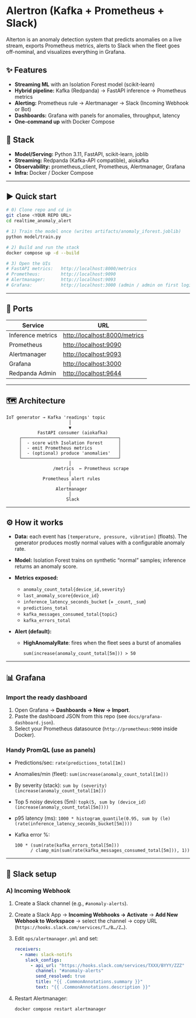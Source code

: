 # Alertron (Kafka + Prometheus + Slack)

Alterton is an anomaly detection system that predicts anomalies on a live stream, exports Prometheus metrics, alerts to Slack when the fleet goes off-nominal, and visualizes everything in Grafana.

## ✨ Features

* **Streaming ML** with an Isolation Forest model (scikit-learn)
* **Hybrid pipeline:** Kafka (Redpanda) → FastAPI inference → Prometheus metrics
* **Alerting:** Prometheus rule → Alertmanager → Slack (Incoming Webhook or Bot)
* **Dashboards:** Grafana with panels for anomalies, throughput, latency
* **One-command up** with Docker Compose

## 🧱 Stack

* **Model/Serving:** Python 3.11, FastAPI, scikit-learn, joblib
* **Streaming:** Redpanda (Kafka-API compatible), aiokafka
* **Observability:** prometheus\_client, Prometheus, Alertmanager, Grafana
* **Infra:** Docker / Docker Compose

---

## ▶️ Quick start

```bash
# 0) Clone repo and cd in
git clone <YOUR REPO URL>
cd realtime_anomaly_alert  

# 1) Train the model once (writes artifacts/anomaly_iforest.joblib)
python model/train.py

# 2) Build and run the stack
docker compose up -d --build

# 3) Open the UIs
# FastAPI metrics:   http://localhost:8000/metrics
# Prometheus:        http://localhost:9090
# Alertmanager:      http://localhost:9093
# Grafana:           http://localhost:3000 (admin / admin on first login)
```

---

## 🔌 Ports

| Service                   | URL                                                            |
| ------------------------- | -------------------------------------------------------------- |
| Inference metrics         | [http://localhost:8000/metrics](http://localhost:8000/metrics) |
| Prometheus                | [http://localhost:9090](http://localhost:9090)                 |
| Alertmanager              | [http://localhost:9093](http://localhost:9093)                 |
| Grafana                   | [http://localhost:3000](http://localhost:3000)                 |
| Redpanda Admin            | [http://localhost:9644](http://localhost:9644)                 |

---

## 🗺️ Architecture

```
IoT generator → Kafka 'readings' topic
                        │
                        ▼
            FastAPI consumer (aiokafka)
     ┌─────────────────────────────────────┐
     │  - score with Isolation Forest      │
     │  - emit Prometheus metrics          │
     │  - (optional) produce 'anomalies'   │
     └─────────────────────────────────────┘
                        │
                  /metrics  ← Prometheus scrape
                        │
              Prometheus alert rules
                        │
                   Alertmanager
                        │
                       Slack
```

---


## ⚙️ How it works

* **Data:** each event has `[temperature, pressure, vibration]` (floats). The generator produces mostly normal values with a configurable anomaly rate.
* **Model:** Isolation Forest trains on synthetic “normal” samples; inference returns an anomaly score.
* **Metrics exposed:**

  * `anomaly_count_total{device_id,severity}`
  * `last_anomaly_score{device_id}`
  * `inference_latency_seconds_bucket` (+ `_count`, `_sum`)
  * `predictions_total`
  * `kafka_messages_consumed_total{topic}`
  * `kafka_errors_total`
* **Alert (default):**

  * **HighAnomalyRate**: fires when the fleet sees a burst of anomalies

    ```promql
    sum(increase(anomaly_count_total[5m])) > 50
    ```


---

## 📊 Grafana

### Import the ready dashboard

1. Open Grafana → **Dashboards → New → Import**.
2. Paste the dashboard JSON from this repo (see `docs/grafana-dashboard.json`).
3. Select your Prometheus datasource (`http://prometheus:9090` inside Docker).

### Handy PromQL (use as panels)

* Predictions/sec: `rate(predictions_total[1m])`
* Anomalies/min (fleet): `sum(increase(anomaly_count_total[1m]))`
* By severity (stack): `sum by (severity) (increase(anomaly_count_total[1m]))`
* Top 5 noisy devices (5m): `topk(5, sum by (device_id)(increase(anomaly_count_total[5m])))`
* p95 latency (ms): `1000 * histogram_quantile(0.95, sum by (le)(rate(inference_latency_seconds_bucket[5m])))`
* Kafka error %:

  ```
  100 * (sum(rate(kafka_errors_total[5m])) 
        / clamp_min(sum(rate(kafka_messages_consumed_total[5m])), 1))
  ```

---

## 🔔 Slack setup 

### A) Incoming Webhook 

1. Create a Slack channel (e.g., `#anomaly-alerts`).
2. Create a Slack App → **Incoming Webhooks → Activate** → **Add New Webhook to Workspace** → select the channel → copy URL (`https://hooks.slack.com/services/T…/B…/Z…`).
3. Edit `ops/alertmanager.yml` and set:

   ```yaml
   receivers:
     - name: slack-notifs
       slack_configs:
         - api_url: "https://hooks.slack.com/services/TXXX/BYYY/ZZZ"
           channel: "#anomaly-alerts"
           send_resolved: true
           title: "{{ .CommonAnnotations.summary }}"
           text: "{{ .CommonAnnotations.description }}"
   ```
4. Restart Alertmanager:

   ```bash
   docker compose restart alertmanager
   ```

